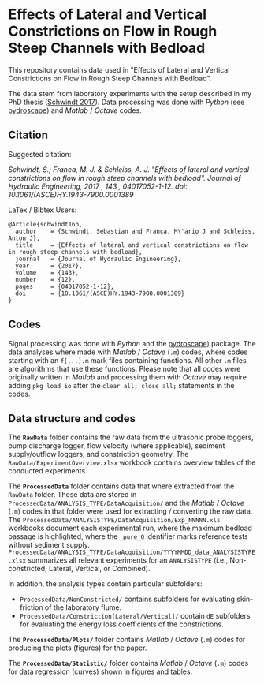 # Effects of Lateral and Vertical Constrictions on Flow in Rough Steep Channels with Bedload

This repository contains data used in "Effects of Lateral and Vertical Constrictions on Flow in Rough Steep Channels with Bedload".

The data stem from laboratory experiments with the setup described in my PhD thesis ([Schwindt 2017](https://infoscience.epfl.ch/record/229862/files/EPFL_TH7655.pdf?version=1)). Data processing was done with *Python* (see [pydroscape](https://sschwindt.github.io/pydroscape/)) and *Matlab* / *Octave* codes.

## Citation

Suggested citation:

*Schwindt, S.; Franca, M. J. & Schleiss, A. J. "Effects of lateral and vertical constrictions on flow in rough steep channels with bedload". Journal of Hydraulic Engineering, 2017 , 143 , 04017052-1-12. doi: 10.1061/(ASCE)HY.1943-7900.0001389*

LaTex / Bibtex Users:

```
@Article{schwindt16b,
  author    = {Schwindt, Sebastian and Franca, M\'ario J and Schleiss, Anton J},
  title     = {Effects of lateral and vertical constrictions on flow in rough steep channels with bedload},
  journal   = {Journal of Hydraulic Engineering},
  year      = {2017},
  volume    = {143},
  number    = {12},
  pages     = {04017052-1-12},
  doi       = {10.1061/(ASCE)HY.1943-7900.0001389}
}
```

## Codes
 Signal processing was done with *Python* and the [pydroscape](https://sschwindt.github.io/pydroscape/)) package. The data analyses where made with *Matlab* / *Octave* (`.m`) codes, where codes starting with an `f[...].m` mark files containing functions. All other `.m` files are algorithms that use these functions. Please note that all codes were originally written in *Matlab* and processing them with *Octave* may require adding `pkg load io` after the `clear all; close all;` statements in the codes.

## Data structure and codes

The **`RawData`** folder contains the raw data from the ultrasonic probe loggers, pump discharge logger, flow velocity (where applicable), sediment supply/outflow loggers, and constriction geometry. The `RawData/ExperimentOverview.xlsx` workbook contains overview tables of the conducted experiments.

The **`ProcessedData`** folder contains data that where extracted from the `RawData` folder. These data are stored in `ProcessedData/ANALYSIS_TYPE/DataAcquisition/` and the *Matlab* / *Octave* (`.m`) codes in that folder were used for extracting / converting the raw data. The `ProcessedData/ANALYSISTYPE/DataAcquisition/Exp_NNNNN.xls` workbooks document each experimental run, where the maximum bedload passage is highlighted, where the `_pure_Q` identifier marks reference tests without sediment supply. `ProcessedData/ANALYSIS_TYPE/DataAcquisition/YYYYMMDD_data_ANALYSISTYPE.xlsx` summarizes all relevant experiments for an `ANALYSISTYPE` (i.e., Non-constricted, Lateral, Vertical, or Combined).

In addition, the analysis types contain particular subfolders:

- `ProcessedData/NonConstricted/` contains subfolders for evaluating skin-friction of the laboratory flume.
- `ProcessedData/Constriction[Lateral/Vertical]/` contain `dE` subfolders for evaluating the energy loss coefficients of the constrictions.

The **`ProcessedData/Plots/`** folder contains *Matlab* / *Octave* (`.m`) codes for producing the plots (figures) for the paper.

The **`ProcessedData/Statistic/`** folder contains *Matlab* / *Octave* (`.m`) codes for data regression (curves) shown in figures and tables. 
